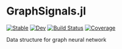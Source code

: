 # GraphSignals.jl

[![Stable](https://img.shields.io/badge/docs-stable-blue.svg)](https://yuehhua.github.io/GraphSignals.jl/stable)
[![Dev](https://img.shields.io/badge/docs-dev-blue.svg)](https://yuehhua.github.io/GraphSignals.jl/dev)
[![Build Status](https://travis-ci.org/yuehhua/GraphSignals.jl.svg?branch=master)](https://travis-ci.org/yuehhua/GraphSignals.jl)
[![Coverage](https://codecov.io/gh/yuehhua/GraphSignals.jl/branch/master/graph/badge.svg)](https://codecov.io/gh/yuehhua/GraphSignals.jl)

Data structure for graph neural network
